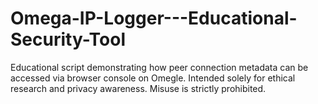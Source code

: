 # Omega-IP-Logger---Educational-Security-Tool
Educational script demonstrating how peer connection metadata can be accessed via browser console on Omegle. Intended solely for ethical research and privacy awareness. Misuse is strictly prohibited.
